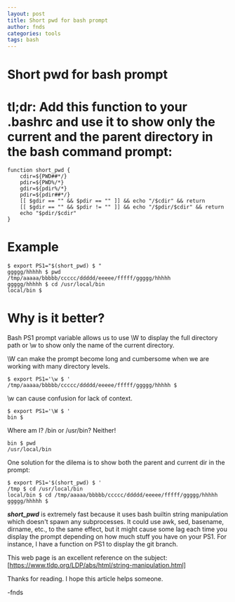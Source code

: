 ```yaml
---
layout: post
title: Short pwd for bash prompt
author: fnds
categories: tools
tags: bash
---
```


# Short pwd for bash prompt

# tl;dr: Add this function to your .bashrc and use it to show only the current and the parent directory in the bash command prompt:

    function short_pwd {
        cdir=${PWD##*/}
        pdir=${PWD%/*}
        gdir=${pdir%/*}
        pdir=${pdir##*/}
        [[ $gdir == "" && $pdir == "" ]] && echo "/$cdir" && return
        [[ $gdir == "" && $pdir != "" ]] && echo "/$pdir/$cdir" && return
        echo "$pdir/$cdir"
    }

# Example

    $ export PS1="$(short_pwd) $ "
    ggggg/hhhhh $ pwd
    /tmp/aaaaa/bbbbb/ccccc/ddddd/eeeee/fffff/ggggg/hhhhh
    ggggg/hhhhh $ cd /usr/local/bin
    local/bin $

# Why is it better?

Bash PS1 prompt variable allows us to use \W to display the full directory path or \w to show only the name of the current directory. 

\W can make the prompt become long and cumbersome when we are working with many directory levels. 

    $ export PS1='\w $ '
    /tmp/aaaaa/bbbbb/ccccc/ddddd/eeeee/fffff/ggggg/hhhhh $

\w can cause confusion for lack of context. 

    $ export PS1='\W $ '
    bin $ 
    
Where am I? /bin or /usr/bin? Neither!

    bin $ pwd
    /usr/local/bin
    
One solution for the dilema is to show both the parent and current dir in the prompt:

    $ export PS1='$(short_pwd) $ '
    /tmp $ cd /usr/local/bin
    local/bin $ cd /tmp/aaaaa/bbbbb/ccccc/ddddd/eeeee/fffff/ggggg/hhhhh
    ggggg/hhhhh $

***short_pwd*** is extremely fast because it uses bash builtin string manipulation which doesn't spawn any subprocesses.
It could use awk, sed, basename, dirname, etc., to the same effect, but it might cause some lag each time you display the prompt 
depending on how much stuff you have on your PS1. For instance, I have a function on PS1 to display the git branch.

This web page is an excellent reference on the subject: [https://www.tldp.org/LDP/abs/html/string-manipulation.html]

Thanks for reading. I hope this article helps someone.

-fnds
